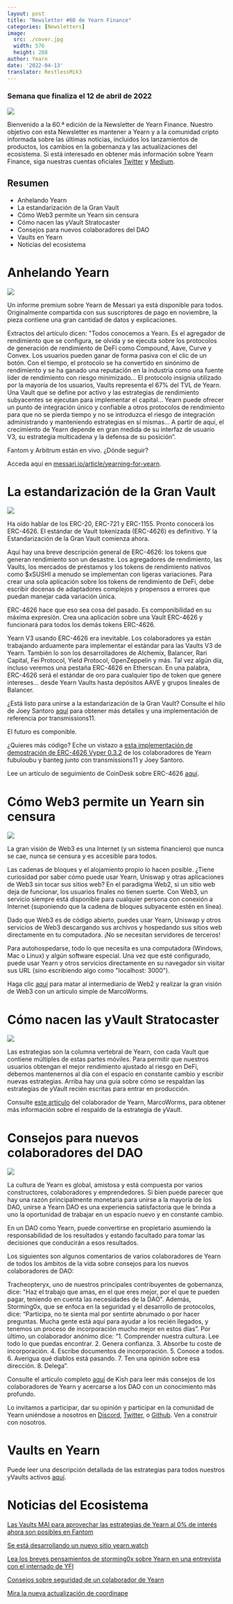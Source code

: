 ```yaml
---
layout: post
title: "Newsletter #60 de Yearn Finance"
categories: [Newsletters]
image:
  src: ./cover.jpg
  width: 576
  height: 288
author: Yearn
date: '2022-04-13'
translator: RestlessMik3
---
```


### Semana que finaliza el 12 de abril de 2022

![](./image1.jpg?w=900&h=453)

Bienvenido a la 60.ª edición de la Newsletter de Yearn Finance. Nuestro objetivo con esta Newsletter es mantener a Yearn y a la comunidad cripto informada sobre las últimas noticias, incluidos los lanzamientos de productos, los cambios en la gobernanza y las actualizaciones del ecosistema. Si está interesado en obtener más información sobre Yearn Finance, siga nuestras cuentas oficiales [Twitter](https://twitter.com/iearnfinance) y [Medium](https://medium.com/iearn).

## Resumen

- Anhelando Yearn
- La estandarización de la Gran Vault
- Cómo Web3 permite un Yearn sin censura
- Cómo nacen las yVault Stratocaster 
- Consejos para nuevos colaboradores del DAO
- Vaults en Yearn
- Noticias del ecosistema

# Anhelando Yearn

![](./image2.jpg?w=1000&h=563)

Un informe premium sobre Yearn de Messari ya está disponible para todos. Originalmente compartida con sus suscriptores de pago en noviembre, la pieza contiene una gran cantidad de datos y explicaciones.

Extractos del artículo dicen: "Todos conocemos a Yearn. Es el agregador de rendimiento que se configura, se olvida y se ejecuta sobre los protocolos de generación de rendimiento de DeFi como Compound, Aave, Curve y Convex. Los usuarios pueden ganar de forma pasiva con el clic de un botón. Con el tiempo, el protocolo se ha convertido en sinónimo de rendimiento y se ha ganado una reputación en la industria como una fuente líder de rendimiento con riesgo minimizado... El protocolo insignia utilizado por la mayoría de los usuarios, Vaults representa el 67% del TVL de Yearn. Una Vault que se define por activo y las estrategias de rendimiento subyacentes se ejecutan para implementar el capital... Yearn puede ofrecer un punto de integración único y confiable a otros protocolos de rendimiento para que no se pierda tiempo y no se introduzca el riesgo de integración administrando y manteniendo estrategias en sí mismas... A partir de aquí, el crecimiento de Yearn depende en gran medida de su interfaz de usuario V3, su estrategia multicadena y la defensa de su posición”.

Fantom y Arbitrum están en vivo. ¿Dónde seguir?

Acceda aquí en [messari.io/article/yearning-for-yearn](messari.io/article/yearning-for-yearn).

# La estandarización de la Gran Vault

![](./image3.jpg?w=900&h=577)

Ha oído hablar de los ERC-20, ERC-721 y ERC-1155. Pronto conocerá los ERC-4626. El estándar de Vault tokenizada (ERC-4626) es definitivo. Y la Estandarización de la Gran Vault comienza ahora.

Aquí hay una breve descripción general de ERC-4626: los tokens que generan rendimiento son un desastre. Los agregadores de rendimiento, las Vaults, los mercados de préstamos y los tokens de rendimiento nativos como $xSUSHI a menudo se implementan con ligeras variaciones. Para crear una sola aplicación sobre los tokens de rendimiento de DeFi, debe escribir docenas de adaptadores complejos y propensos a errores que puedan manejar cada variación única.

ERC-4626 hace que eso sea cosa del pasado. Es componibilidad en su máxima expresión. Crea una aplicación sobre una Vault ERC-4626 y funcionará para todos los demás tokens ERC-4626.

Yearn V3 usando ERC-4626 era inevitable. Los colaboradores ya están trabajando arduamente para implementar el estándar para las Vaults V3 de Yearn. También lo son los desarrolladores de Alchemix, Balancer, Rari Capital, Fei Protocol, Yield Protocol, OpenZeppelin y más. Tal vez algún día, incluso veremos una pestaña ERC-4626 en Etherscan. En una palabra, ERC-4626 será el estándar de oro para cualquier tipo de token que genere intereses... desde Yearn Vaults hasta depósitos AAVE y grupos lineales de Balancer.

¿Está listo para unirse a la estandarización de la Gran Vault? Consulte el hilo de Joey Santoro [aquí](https://twitter.com/joey__santoro/status/1504603906726240258) para obtener más detalles y una implementación de referencia por transmissions11.

El futuro es componible.

¿Quieres más código? Eche un vistazo a [esta implementación de demostración de ERC-4626 Vyper 0.3.2](https://github.com/fubuloubu/ERC4626) de los colaboradores de Yearn fubuloubu y banteg junto con transmissions11 y Joey Santoro.

Lee un artículo de seguimiento de CoinDesk sobre ERC-4626 [aquí](https://www.coindesk.com/layer2/2022/04/08/defi-giant-yearn-leads-the-way-on-erc-4626-token-standard-adoption/).

# Cómo Web3 permite un Yearn sin censura

![](./image4.jpg?w=900&h=451)

La gran visión de Web3 es una Internet (y un sistema financiero) que nunca se cae, nunca se censura y es accesible para todos.

Las cadenas de bloques y el alojamiento propio lo hacen posible. ¿Tiene curiosidad por saber cómo puede usar Yearn, Uniswap y otras aplicaciones de Web3 sin tocar sus sitios web? En el paradigma Web2, si un sitio web deja de funcionar, los usuarios finales no tienen suerte. Con Web3, un servicio siempre está disponible para cualquier persona con conexión a Internet (suponiendo que la cadena de bloques subyacente estén en línea).

Dado que Web3 es de código abierto, puedes usar Yearn, Uniswap y otros servicios de Web3 descargando sus archivos y hospedando sus sitios web directamente en tu computadora. ¡No se necesitan servidores de terceros!

Para autohospedarse, todo lo que necesita es una computadora (Windows, Mac o Linux) y algún software especial. Una vez que esté configurado, puede usar Yearn y otros servicios directamente en su navegador sin visitar sus URL (sino escribiendo algo como "localhost: 3000").

Haga clic [aquí](https://medium.com/iearn/self-hosting-web3-services-299306b706ee) para matar al intermediario de Web2 y realizar la gran visión de Web3 con un artículo simple de MarcoWorms.

# Cómo nacen las yVault Stratocaster 

![](./image5.jpg?w=900&h=650)

Las estrategias son la columna vertebral de Yearn, con cada Vault que contiene múltiples de estas partes móviles. Para permitir que nuestros usuarios obtengan el mejor rendimiento ajustado al riesgo en DeFi, debemos mantenernos al día con el espacio en constante cambio y escribir nuevas estrategias. Arriba hay una guía sobre cómo se respaldan las estrategias de yVault recién escritas para entrar en producción.

Consulte [este artículo](https://medium.com/iearn/how-new-yearn-vault-strategies-are-endorsed-8c0e0870790d) del colaborador de Yearn, MarcoWorms, para obtener más información sobre el respaldo de la estrategia de yVault.

# Consejos para nuevos colaboradores del DAO

![](./image6.jpg?w=900&h=473)

La cultura de Yearn es global, amistosa y está compuesta por varios constructores, colaboradores y emprendedores. Si bien puede parecer que hay una razón principalmente monetaria para unirse a la mayoría de los DAO, unirse a Yearn DAO es una experiencia satisfactoria que le brinda a uno la oportunidad de trabajar en un espacio nuevo y en constante cambio.

En un DAO como Yearn, puede convertirse en propietario asumiendo la responsabilidad de los resultados y estando facultado para tomar las decisiones que conducirán a esos resultados.

Los siguientes son algunos comentarios de varios colaboradores de Yearn de todos los ámbitos de la vida sobre consejos para los nuevos colaboradores de DAO:

Tracheopteryx, uno de nuestros principales contribuyentes de gobernanza, dice: "Haz el trabajo que amas, en el que eres mejor, por el que te pueden pagar, teniendo en cuenta las necesidades de la DAO". Además, Storming0x, que se enfoca en la seguridad y el desarrollo de protocolos, dice: “Participa, no te sienta mal por sentirte abrumado o por hacer preguntas. Mucha gente está aquí para ayudar a los recién llegados, y tenemos un proceso de incorporación mucho mejor en estos días”. Por último, un colaborador anónimo dice: “1. Comprender nuestra cultura. Lee todo lo que puedas encontrar. 2. Genera confianza. 3. Absorbe tu coste de incorporación. 4. Escribe documentos de incorporación. 5. Conoce a todos. 6. Averigua qué diablos está pasando. 7. Ten una opinión sobre esa dirección. 8. Delega”.

Consulte el artículo completo [aquí](https://medium.com/iearn/tips-for-new-contributors-4e978d6b73d) de Kish para leer más consejos de los colaboradores de Yearn y acercarse a los DAO con un conocimiento más profundo.

Lo invitamos a participar, dar su opinión y participar en la comunidad de Yearn uniéndose a nosotros en [Discord](https://discord.gg/8rF374XkXy), [Twitter](http://twitter.com/iearnfinance), o [Github](http://github.com/yearn). Ven a construir con nosotros.

# Vaults en Yearn

Puede leer una descripción detallada de las estrategias para todos nuestros yVaults activos [aquí](https://medium.com/yearn-state-of-the-vaults/the-vaults-at-yearn-9237905ffed3).

# Noticias del Ecosistema 

[Las Vaults MAI para aprovechar las estrategias de Yearn al 0% de interés ahora son posibles en Fantom](https://twitter.com/QiDaoProtocol/status/1511787974383521805)

[Se está desarrollando un nuevo sitio yearn.watch](https://watch.major.tax/)

[Lea los breves pensamientos de storming0x sobre Yearn en una entrevista con el internado de YFI](https://twitter.com/YFI_interns/status/1510244675671793670?s=20&t=27yxNtksWs-le96KTQVXrw)

[Consejos sobre seguridad de un colaborador de Yearn](https://twitter.com/storming0x/status/1509769575021178886)

[Mira la nueva actualización de coordinape](https://twitter.com/coordinape/status/1512247042806005763)
